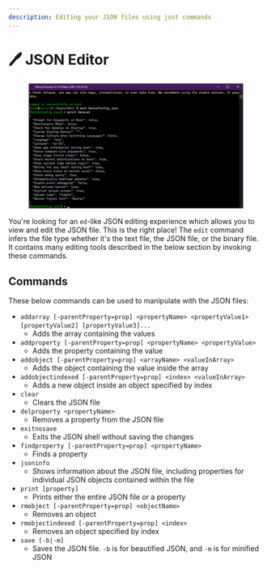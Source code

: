 ```yaml
---
description: Editing your JSON files using just commands
---
```


# 🖊 JSON Editor

<figure><img src="../../../.gitbook/assets/image (18).png" alt=""><figcaption></figcaption></figure>

You're looking for an `ed`-like JSON editing experience which allows you to view and edit the JSON file. This is the right place! The `edit` command infers the file type whether it's the text file, the JSON file, or the binary file. It contains many editing tools described in the below section by invoking these commands.

## Commands

These below commands can be used to manipulate with the JSON files:

* `addarray [-parentProperty=prop] <propertyName> <propertyValue1> [propertyValue2] [propertyValue3]...`
  * Adds the array containing the values
* `addproperty [-parentProperty=prop] <propertyName> <propertyValue>`
  * Adds the property containing the value
* `addobject [-parentProperty=prop] <arrayName> <valueInArray>`
  * Adds the object containing the value inside the array
* `addobjectindexed [-parentProperty=prop] <index> <valueInArray>`
  * Adds a new object inside an object specified by index
* `clear`
  * Clears the JSON file
* `delproperty <propertyName>`
  * Removes a property from the JSON file
* `exitnosave`
  * Exits the JSON shell without saving the changes
* `findproperty [-parentProperty=prop] <propertyName>`
  * Finds a property
* `jsoninfo`
  * Shows information about the JSON file, including properties for individual JSON objects contained within the file
* `print [property]`
  * Prints either the entire JSON file or a property
* `rmobject [-parentProperty=prop] <objectName>`
  * Removes an object
* `rmobjectindexed [-parentProperty=prop] <index>`
  * Removes an object specified by index
* `save [-b|-m]`
  * Saves the JSON file. `-b` is for beautified JSON, and `-m` is for minified JSON
